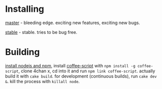 # Installing

[master](https://github.com/aeosynth/4chan-x/raw/master/4chan_x.user.js) - bleeding edge. exciting new features, exciting new bugs.

[stable](https://github.com/aeosynth/4chan-x/raw/stable/4chan_x.user.js) - stable. tries to be bug free.

# Building

[install nodejs and npm](https://github.com/joyent/node/wiki/Installation),
install [coffee-script](https://github.com/jashkenas/coffee-script/) with
`npm install -g coffee-script`, clone 4chan x, cd into it and run
`npm link coffee-script`. actually build it with `cake build`. for development
(continuous builds), run `cake dev &`.  kill the process with `killall node`.
